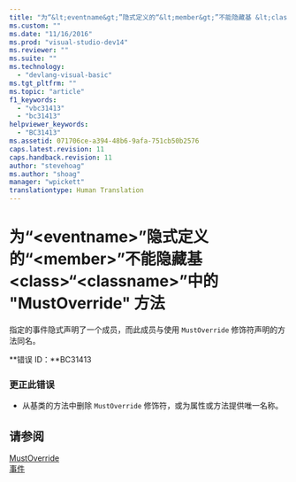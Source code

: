 ```yaml
---
title: "为“&lt;eventname&gt;”隐式定义的“&lt;member&gt;”不能隐藏基 &lt;class&gt;“&lt;classname&gt;”中的 &quot;MustOverride&quot; 方法 | Microsoft Docs"
ms.custom: ""
ms.date: "11/16/2016"
ms.prod: "visual-studio-dev14"
ms.reviewer: ""
ms.suite: ""
ms.technology: 
  - "devlang-visual-basic"
ms.tgt_pltfrm: ""
ms.topic: "article"
f1_keywords: 
  - "vbc31413"
  - "bc31413"
helpviewer_keywords: 
  - "BC31413"
ms.assetid: 071706ce-a394-48b6-9afa-751cb50b2576
caps.latest.revision: 11
caps.handback.revision: 11
author: "stevehoag"
ms.author: "shoag"
manager: "wpickett"
translationtype: Human Translation
---
```

# 为“&lt;eventname&gt;”隐式定义的“&lt;member&gt;”不能隐藏基 &lt;class&gt;“&lt;classname&gt;”中的 &quot;MustOverride&quot; 方法
指定的事件隐式声明了一个成员，而此成员与使用 `MustOverride` 修饰符声明的方法同名。  
  
 **错误 ID：**BC31413  
  
### 更正此错误  
  
-   从基类的方法中删除 `MustOverride` 修饰符，或为属性或方法提供唯一名称。  
  
## 请参阅  
 [MustOverride](../../visual-basic/language-reference/modifiers/mustoverride.md)   
 [事件](../../visual-basic/programming-guide/language-features/events/events.md)